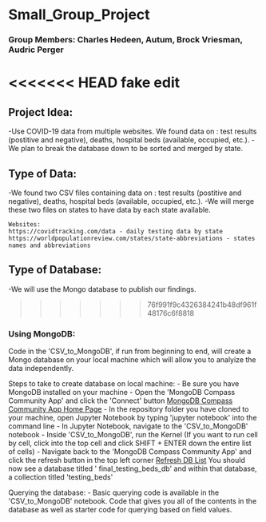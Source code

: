 # Small_Group_Project
### Group Members: Charles Hedeen, Autum, Brock Vriesman, Audric Perger

<<<<<<< HEAD
fake edit
=======
## Project Idea: 
-Use COVID-19 data from multiple websites. We found data on : test results (postitive and negative), deaths, hospital beds (available, occupied, etc.).
-We plan to break the database down to be sorted and merged by state.


## Type of Data:
 -We found two CSV files containing data on : test results (postitive and negative), deaths, hospital beds (available, occupied, etc.).
 -We will merge these two files on states to have data by each state available.

    Websites:
    https://covidtracking.com/data - daily testing data by state
    https://worldpopulationreview.com/states/state-abbreviations - states names and abbreviations


## Type of Database:
-We will use the Mongo database to publish our findings.
>>>>>>> 76f991f9c4326384241b48df961f48176c6f8818

### Using MongoDB:
Code in the 'CSV_to_MongoDB', if run from beginning to end, will create a Mongo database on your local machine which will allow you to analyize the data independently.

Steps to take to create database on local machine:
    - Be sure you have MongoDB installed on your machine
    - Open the 'MongoDB Compass Community App' and click the 'Connect' button
        [MongoDB Compass Community App Home Page](/Resources/Images/MongoDB_Home_Screen.png)
    - In the repository folder you have cloned to your machine, open Jupyter Notebook by typing 'jupyter notebook' into the command line
    - In Jupyter Notebook, navigate to the 'CSV_to_MongoDB' notebook
    - Inside 'CSV_to_MongoDB', run the Kernel (If you want to run cell by cell, click into the top cell and click SHIFT + ENTER down the entire list of cells)
    - Navigate back to the 'MongoDB Compass Community App' and click the refresh button in the top left corner
        [Refresh DB List](/Resources/Images/Refresh_DB_List.png)
        You should now see a database titled '  final_testing_beds_db' and within that database, a collection titled 'testing_beds'

Querying the database:
    - Basic querying code is available in the 'CSV_to_MongoDB' notebook. Code that gives you all of the contents in the database as well as starter code for querying based on field values.
    